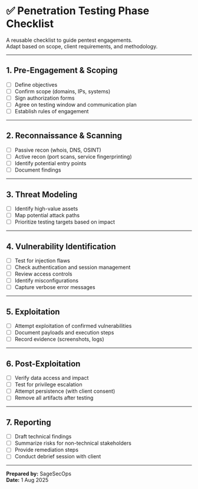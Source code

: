 # ✅ Penetration Testing Phase Checklist

A reusable checklist to guide pentest engagements.  
Adapt based on scope, client requirements, and methodology.

---

## 1. Pre-Engagement & Scoping
- [ ] Define objectives
- [ ] Confirm scope (domains, IPs, systems)
- [ ] Sign authorization forms
- [ ] Agree on testing window and communication plan
- [ ] Establish rules of engagement

---

## 2. Reconnaissance & Scanning
- [ ] Passive recon (whois, DNS, OSINT)
- [ ] Active recon (port scans, service fingerprinting)
- [ ] Identify potential entry points
- [ ] Document findings

---

## 3. Threat Modeling
- [ ] Identify high-value assets
- [ ] Map potential attack paths
- [ ] Prioritize testing targets based on impact

---

## 4. Vulnerability Identification
- [ ] Test for injection flaws
- [ ] Check authentication and session management
- [ ] Review access controls
- [ ] Identify misconfigurations
- [ ] Capture verbose error messages

---

## 5. Exploitation
- [ ] Attempt exploitation of confirmed vulnerabilities
- [ ] Document payloads and execution steps
- [ ] Record evidence (screenshots, logs)

---

## 6. Post-Exploitation
- [ ] Verify data access and impact
- [ ] Test for privilege escalation
- [ ] Attempt persistence (with client consent)
- [ ] Remove all artifacts after testing

---

## 7. Reporting
- [ ] Draft technical findings
- [ ] Summarize risks for non-technical stakeholders
- [ ] Provide remediation steps
- [ ] Conduct debrief session with client

---

**Prepared by:** SageSecOps  
**Date:** 1 Aug 2025

